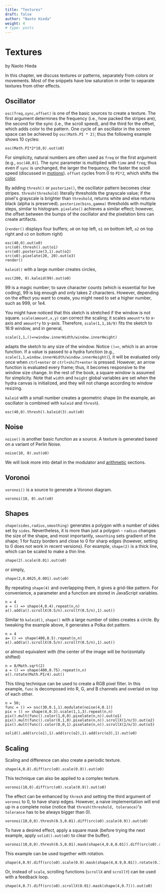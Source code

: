 ```yaml
---
title: "Textures"
draft: false
author: "Naoto Hieda"
weight: 4
# type: posts
---
```

# Textures
by Naoto Hieda 

In this chapter, we discuss textures or patterns, separately from colors or movements. Most of the snippets have low saturation in order to separate textures from other effects.

Oscillator
--------

`osc(freq,sync,offset)` is one of the basic sources to create a texture. The first argument determines the frequency (i.e., how packed the stripes are), the second for the sync (i.e., the scroll speed), and the third for the offset, which adds color to the pattern. One cycle of an oscillator in the screen space can be achieved by `osc(Math.PI * 2)`; thus the following example shows 10 cycles:

```hydra
osc(Math.PI*2*10,0).out(o0)
```

For simplicity, natural numbers are often used as `freq` or the first argument (e.g., `osc(40,0)`). The sync parameter is multiplied with `time` and `freq`; thus even if `sync` is unchanged, the larger the frequency, the faster the scroll speed (discussed in [motions](motions#low-frequency-oscillator)). `offset` cycles from 0 to `PI*2`, which shifts the [color](colors#oscillator).

By adding `thresh()` or `posterize()`, the oscillator pattern becomes clear stripes. `thresh(threshold)` literally thresholds the grayscale value; if the pixel's grayscale is brighter than `threshold`, returns white and else returns black (alpha is preserved). `posterize(bins,gamma)` thresholds with multiple steps, similar to histogram. `pixelate()` achieves a similar effect; however, the offset between the bumps of the oscillator and the pixelation bins can create artifacts.

(`render()` displays four buffers; `o0` on top left, `o1` on bottom left, `o2` on top right and `o3` on bottom right)

```hydra
osc(40,0).out(o0)
src(o0).thresh().out(o1)
src(o0).posterize(3,1).out(o2)
src(o0).pixelate(20, 20).out(o3)
render()
```

`kaleid()` with a large number creates circles,

```hydra
osc(200, 0).kaleid(99).out(o0)
```

99 is a magic number; to save character counts (which is essential for live coding), 99 is big enough and only takes 2 characters. However, depending on the effect you want to create, you might need to set a higher number, such as 999, or 1e4.

You might have noticed that this sketch is stretched if the window is not square. `scale(amount,x,y)` can correct the scaling; it scales `amount*x` to x-axis and `amount*y` to y-axis. Therefore, `scale(1,1,16/9)` fits the sketch to 16:9 window, and in general,

```clike
scale(1,1,()=>window.innerWidth/window.innerHeight)
```

adapts the sketch to any size of the window. Notice `()=>`, which is an arrow function. If a value is passed to a hydra function (e.g., `scale(1,1,window.innerWidth/window.innerHeight)`), it will be evaluated only once when `ctrl+enter` or `ctrl+shift+enter` is pressed. However, an arrow function is evaluated every frame; thus, it becomes responsive to the window size change. In the rest of the book, a square window is assumed for simplicity. Note that `width` and `height` global variables are set when the hydra canvas is initialized, and they will not change according to window resizing.

`kaleid` with a small number creates a geometric shape (in the example, an oscillator is combined with `kaleid` and `thresh`).

```hydra
osc(40,0).thresh().kaleid(3).out(o0)
```

Noise
--------

`noise()` is another basic function as a source. A texture is generated based on a variant of Perlin Noise.

```hydra
noise(10, 0).out(o0)
```

We will look more into detail in the modulator and [arithmetic](arithmetic#normalization) sections.

Voronoi
--------

`voronoi()` is a source to generate a Voronoi diagram.

```hydra
voronoi(10, 0).out(o0)
```

Shapes
--------

`shape(sides,radius,smoothing)` generates a polygon with a number of sides set by `sides`. Nevertheless, it is more than just a polygon - `radius` changes the size of the shape, and most importantly, `smoothing` sets gradient of the shape; 1 for fuzzy borders and close to 0 for sharp edges (however, setting to 0 does not work in recent versions). For example, `shape(2)` is a thick line, which can be scaled to make a thin line.

```hydra
shape(2).scale(0.01).out(o0)
```

or simply,

```hydra
shape(2,0.0025,0.001).out(o0)
```

By repeating `shape(4)` and overlapping them, it gives a grid-like pattern. For convenience, a parameter and a function are stored in JavaScript variables.

```hydra
n = 4
a = () => shape(4,0.4).repeat(n,n)
a().add(a().scrollX(0.5/n).scrollY(0.5/n),1).out()
```

Similar to `kaleid()`, `shape()` with a large number of sides creates a circle. By tweaking the example above, it generates a Polka dot pattern.

```hydra
n = 4
a= () => shape(400,0.5).repeat(n,n)
a().add(a().scrollX(0.5/n).scrollY(0.5/n),1).out()
```

or almost equivalent with (the center of the image will be horizontally shifted)

```hydra
n = 8/Math.sqrt(2)
a = () => shape(400,0.75).repeat(n,n)
a().rotate(Math.PI/4).out()
```

This tiling technique can be used to create a RGB pixel filter. In this example, `func` is decomposed into R, G, and B channels and overlaid on top of each other.

```hydra
n = 50;
func = () => osc(30,0.1,1).modulate(noise(4,0.1))
pix = () => shape(4,0.3).scale(1,1,3).repeat(n,n)
pix().mult(func().color(1,0,0).pixelate(n,n)).out(o1)
pix().mult(func().color(0,1,0).pixelate(n,n)).scrollX(1/n/3).out(o2)
pix().mult(func().color(0,0,1).pixelate(n,n)).scrollX(2/n/3).out(o3)

solid().add(src(o1),1).add(src(o2),1).add(src(o3),1).out(o0)
```

Scaling
--------

Scaling and difference can also create a periodic texture.

```hydra
shape(4,0.8).diff(src(o0).scale(0.9)).out(o0)
```

This technique can also be applied to a complex texture.

```hydra
voronoi(10,0).diff(src(o0).scale(0.9)).out(o0)
```

The effect can be enhanced by `thresh` and setting the third argument of `voronoi` to 0, to have sharp edges. However, a naive implementation will end up in a complete noise (notice that `thresh(threshold, tolerance)`'s `tolerance` has to be always bigger than 0).

```hydra
voronoi(10,0,0).thresh(0.5,0.01).diff(src(o0).scale(0.9)).out(o0)
```

To have a desired effect, apply a square mask (before trying the next example, apply `solid().out(o0)` to clear the buffer).

```hydra
voronoi(10,0,0).thresh(0.5,0.01).mask(shape(4,0.8,0.01)).diff(src(o0).scale(0.9)).out(o0)
```

This example can be used together with rotation.

```hydra
shape(4,0.9).diff(src(o0).scale(0.9).mask(shape(4,0.9,0.01)).rotate(0.1)).out(o0)
```

Or, instead of `scale`, scrolling functions (`scrollX` and `scrollY`) can be used with a feedback loop.

```hydra
shape(4,0.7).diff(src(o0).scrollX(0.01).mask(shape(4,0.7))).out(o0)
```